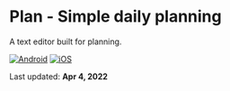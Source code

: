# Plan - Simple daily planning
A text editor built for planning.

[![Android](https://img.shields.io/badge/Android-beta-brightgreen?style=for-the-badge&logo=android)](https://play.google.com/store/apps/details?id=com.pedel.planv3)
[![iOS](https://img.shields.io/badge/iOS-TestFlight-blue?style=for-the-badge&logo=apple)](https://testflight.apple.com/join/9jy125nu)

Last updated: **Apr 4, 2022**

